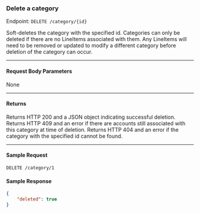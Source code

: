 ### Delete a category
Endpoint: `DELETE /category/{id}`

Soft-deletes the category with the specified id. Categories can only be deleted if there are no LineItems associated with them. Any LineItems will need to be removed or updated to modify a different category before deletion of the category can occur.
___

#### Request Body Parameters
None
___
#### Returns
Returns HTTP 200 and a JSON object indicating successful deletion. Returns HTTP 409 and an error if there are accounts still associated with this category at time of deletion. Returns HTTP 404 and an error if the category with the specified id cannot be found.

___

#### Sample Request
`DELETE /category/1`
<br/>

#### Sample Response
```json
{
    "deleted": true
}
```

